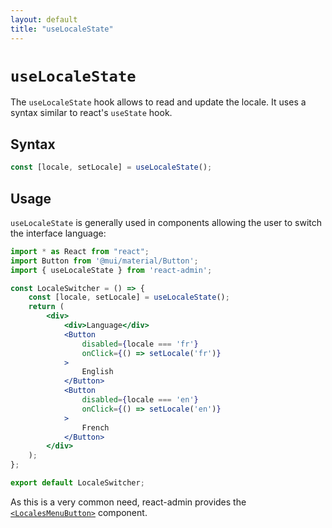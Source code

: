 ```yaml
---
layout: default
title: "useLocaleState"
---
```


# `useLocaleState`

The `useLocaleState` hook allows to read and update the locale. It uses a syntax similar to react's `useState` hook.

## Syntax

```jsx
const [locale, setLocale] = useLocaleState();
```

## Usage

`useLocaleState` is generally used in components allowing the user to switch the interface language:

```jsx
import * as React from "react";
import Button from '@mui/material/Button';
import { useLocaleState } from 'react-admin';

const LocaleSwitcher = () => {
    const [locale, setLocale] = useLocaleState();
    return (
        <div>
            <div>Language</div>
            <Button 
                disabled={locale === 'fr'}
                onClick={() => setLocale('fr')}
            >
                English
            </Button>
            <Button
                disabled={locale === 'en'}
                onClick={() => setLocale('en')}
            >
                French
            </Button>
        </div>
    );
};

export default LocaleSwitcher;
```

As this is a very common need, react-admin provides the [`<LocalesMenuButton>`](LocalesMenuButton.md) component.
